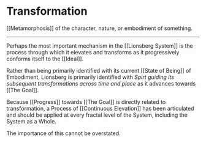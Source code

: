 # Transformation

[[Metamorphosis]] of the character, nature, or embodiment of something. 

___
Perhaps the most important mechanism in the [[Lionsberg System]] is the process through which it elevates and transforms as it progressively conforms itself to the [[Ideal]]. 

Rather than being primarily identified with its current [[State of Being]] of Embodiment, Lionsberg is primarily identified with _Spirt guiding its subsequent transformations across time and place_ as it advances towards [[The Goal]].   

Because [[Progress]] towards [[The Goal]] is directly related to transformation, a Process of [[Continuous Elevation]] has been articulated and should be applied at every fractal level of the System, including the System as a Whole. 

The importance of this cannot be overstated. 